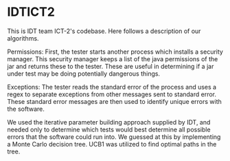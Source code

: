 # IDTICT2
This is IDT team ICT-2's codebase. Here follows a description of our algorithms.

Permissions:
First, the tester starts another process which installs a security manager. This security manager keeps a list of the
java permissions of the jar and returns these to the tester. These are useful in determining if a jar under test may
be doing potentially dangerous things.

Exceptions:
The tester reads the standard error of the process and uses a regex to separate exceptions from other messages sent
to standard error. These standard error messages are then used to identify unique errors with the software.

We used the iterative parameter building approach supplied by IDT, and needed only to determine which tests would
best determine all possible errors that the software could run into. We guessed at this by implementing a Monte Carlo
decision tree. UCB1 was utilized to find optimal paths in the tree.

